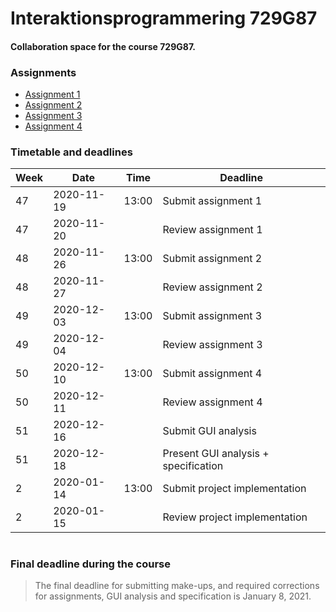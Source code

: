 # Interaktionsprogrammering 729G87

#### Collaboration space for the course 729G87.

### Assignments

- [Assignment 1](https://www.ida.liu.se/~729G87/assignments/assignment1/)
- [Assignment 2](https://www.ida.liu.se/~729G87/assignments/assignment2/)
- [Assignment 3](https://www.ida.liu.se/~729G87/assignments/assignment3/)
- [Assignment 4](https://www.ida.liu.se/~729G87/assignments/assignment4/)

### Timetable and deadlines 

Week | Date | Time | Deadline
-----|------|------|---------
47 | 2020-11-19 | 13:00 | Submit assignment 1
47 | 2020-11-20 |  | Review assignment 1
48 | 2020-11-26 | 13:00 |	Submit assignment 2
48 | 2020-11-27	|  | Review assignment 2
49 | 2020-12-03 | 13:00 | Submit assignment 3
49 | 2020-12-04	|  | Review assignment 3
50 | 2020-12-10 | 13:00 |	Submit assignment 4
50 | 2020-12-11 |  | Review assignment 4
51 | 2020-12-16 |  | Submit GUI analysis
51 | 2020-12-18 |  | Present GUI analysis + specification
2 |	2020-01-14  | 13:00 | Submit project implementation
2 | 2020-01-15 |  | Review project implementation
#
### Final deadline during the course

>The final deadline for submitting make-ups, and required corrections for assignments, GUI analysis and specification is January 8, 2021.

